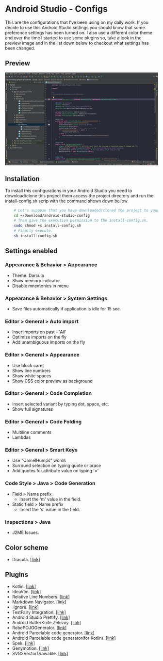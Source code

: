 # Android Studio - Configs
This are the configurations that I've been using on my daily work. 
If you decide to use this Android Studio settings you should know that some 
preference settings has been turned on. I also use a different color theme and 
over the time I started to use some plugins so, take a look in the preview 
image and in the list down below to checkout what settings has been changed.

## Preview

![alt tag](images/android-studio.png)

## Installation
To install this configurations in your Android Studio you need to
download/clone this project them access the project directory and run the
install-config.sh scrip with the command shown down bellow.

```bash
	# Let's suppose that you have downloaded/cloned the project to your 'Download' folder.
	cd ~/Download/android-studio-config
	# Then give the execution permission to the install-config.sh.
	sudo chmod +x install-config.sh
	# Finally execute.
	sh install-config.sh
```

## Settings enabled

### Appearance & Behavior > Appearance
* Theme: Darcula
* Show memory indicator
* Disable mnemonics in menu

### Appearance & Behavior > System Settings
* Save files automatically if application is idle for 15 sec.

### Editor > General > Auto import
* Inser imports on past - 'All'
* Optimize imports on the fly
* Add unambiguous imports on the fly

### Editor > General > Appearance
* Use block caret
* Show line numbers
* Show white spaces
* Show CSS color preview as background

### Editor > General > Code Completion
* Insert selected variant by typing dot, space, etc.
* Show full signatures

### Editor > General > Code Folding
* Multiline comments
* Lambdas

### Editor > General > Smart Keys
* Use "CamelHumps" words
* Surround selection on typing quote or brace
* Add quotes for attribute value on typing '='

### Code Style > Java > Code Generation
* Field > Name prefix
	* Insert the 'm' value in the field.
* Static field > Name prefix
	* Insert the 's' value in the field.

### Inspections > Java
* J2ME Issues.

## Color scheme
* Dracula. [[link]](https://draculatheme.com/jetbrains/)

## Plugins
* Kotlin. [[link]](https://plugins.jetbrains.com/plugin/6954?pr=idea)
* IdeaVim. [[link]](https://github.com/JetBrains/ideavim)
* Relative Line Numbers. [[link]](https://plugins.jetbrains.com/plugin/7414?pr=idea)
* Markdown Navigator. [[link]](http://vladsch.com/product/markdown-navigator)
* .ignore. [[link]](https://github.com/hsz/idea-gitignore)
* TestFairy Integration. [[link]](https://docs.testfairy.com/Android/Uploading_with_Android_Studio.html)
* Android Studio Prettify. [[link]](https://github.com/Haehnchen/idea-android-studio-plugin)
* Android ButterKnife Zelezny. [[link]](https://github.com/avast/android-butterknife-zelezny)
* RoboPOJOGenerator. [[link]](https://github.com/robohorse/RoboPOJOGenerator)
* Android Parcelable code generator. [[link]](https://github.com/mcharmas/android-parcelable-intellij-plugin)
* Android Parcelable code generator(for Kotlin). [[link]](https://github.com/nekocode/android-parcelable-intellij-plugin-kotlin)
* Spek. [[link]](https://plugins.jetbrains.com/plugin/8564-spek)
* Genymotion. [[link]](https://plugins.jetbrains.com/plugin/7269-genymotion)
* SVG2VectorDrawable. [[link]](https://plugins.jetbrains.com/plugin/8103-svg2vectordrawable)
